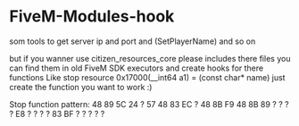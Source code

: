 # FiveM-Modules-hook
som tools to get server ip and port and (SetPlayerName) and so on

but if you wanner use citizen_resources_core please includes there files you can find them in old FiveM SDK executors and create hooks for there functions Like stop resource 0x17000(__int64 a1) = (const char* name)
just create the function you want to work :)

Stop function pattern: 48 89 5C 24 ? 57 48 83 EC ? 48 8B F9 48 8B 89 ? ? ? ? E8 ? ? ? ? 83 BF ? ? ? ? ?
